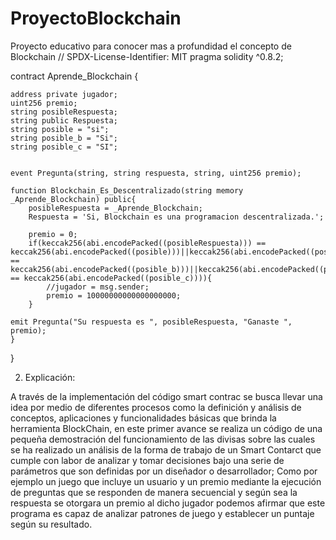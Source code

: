 # ProyectoBlockchain
Proyecto educativo para conocer mas a profundidad el concepto de Blockchain
// SPDX-License-Identifier: MIT
pragma solidity ^0.8.2;


contract Aprende_Blockchain {
    
    address private jugador;
    uint256 premio;
    string posibleRespuesta;
    string public Respuesta;
    string posible = "si";
    string posible_b = "Si";
    string posible_c = "SI";
    
    
    event Pregunta(string, string respuesta, string, uint256 premio);
    
    function Blockchain_Es_Descentralizado(string memory _Aprende_Blockchain) public{
        posibleRespuesta = _Aprende_Blockchain;
        Respuesta = 'Si, Blockchain es una programacion descentralizada.';
        
        premio = 0;
        if(keccak256(abi.encodePacked((posibleRespuesta))) == keccak256(abi.encodePacked((posible)))||keccak256(abi.encodePacked((posibleRespuesta))) == keccak256(abi.encodePacked((posible_b)))||keccak256(abi.encodePacked((posibleRespuesta))) == keccak256(abi.encodePacked((posible_c)))){
            //jugador = msg.sender;
            premio = 10000000000000000000;
        }
        
    emit Pregunta("Su respuesta es ", posibleRespuesta, "Ganaste ", premio);
    }

}

2.	Explicación:

A través de la implementación del código smart contrac se busca llevar una idea por medio de diferentes procesos como la definición y análisis de conceptos, aplicaciones y funcionalidades básicas que brinda la herramienta BlockChain, en este primer avance se realiza un código de una pequeña demostración del funcionamiento de las divisas sobre las cuales se ha realizado un análisis de la forma de trabajo de un Smart Contarct que cumple con labor de analizar y tomar decisiones bajo una serie de parámetros que son definidas por un diseñador o desarrollador; Como por ejemplo un juego que incluye un usuario y un premio mediante la ejecución de preguntas que se responden de manera secuencial y según sea la respuesta se otorgara un premio al dicho jugador podemos afirmar que este programa es capaz de analizar patrones de juego y establecer un puntaje según su resultado.

